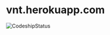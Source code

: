 vnt.herokuapp.com
=================

![CodeshipStatus](https://www.codeship.io/projects/2193ada0-3aef-0131-0201-228921048a1b/status)
